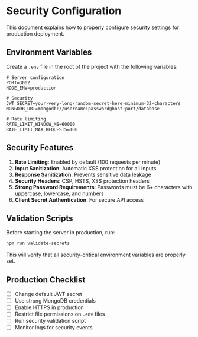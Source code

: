 # Security Configuration

This document explains how to properly configure security settings for production deployment.

## Environment Variables

Create a `.env` file in the root of the project with the following variables:

```env
# Server configuration
PORT=3002
NODE_ENV=production

# Security
JWT_SECRET=your-very-long-random-secret-here-minimum-32-characters
MONGODB_URI=mongodb://username:password@host:port/database

# Rate limiting
RATE_LIMIT_WINDOW_MS=60000
RATE_LIMIT_MAX_REQUESTS=100
```

## Security Features

1. **Rate Limiting**: Enabled by default (100 requests per minute)
2. **Input Sanitization**: Automatic XSS protection for all inputs
3. **Response Sanitization**: Prevents sensitive data leakage
4. **Security Headers**: CSP, HSTS, XSS protection headers
5. **Strong Password Requirements**: Passwords must be 6+ characters with uppercase, lowercase, and numbers
6. **Client Secret Authentication**: For secure API access

## Validation Scripts

Before starting the server in production, run:

```bash
npm run validate-secrets
```

This will verify that all security-critical environment variables are properly set.

## Production Checklist

- [ ] Change default JWT secret
- [ ] Use strong MongoDB credentials
- [ ] Enable HTTPS in production
- [ ] Restrict file permissions on `.env` files
- [ ] Run security validation script
- [ ] Monitor logs for security events
